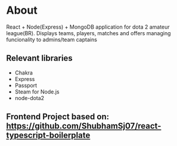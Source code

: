 # About
React + Node(Express) + MongoDB application for dota 2 amateur league(BR). Displays teams, players, matches and offers managing funcionality to admins/team captains

## Relevant libraries
- Chakra
- Express
- Passport
- Steam for Node.js
- node-dota2

## Frontend Project based on: https://github.com/ShubhamSj07/react-typescript-boilerplate